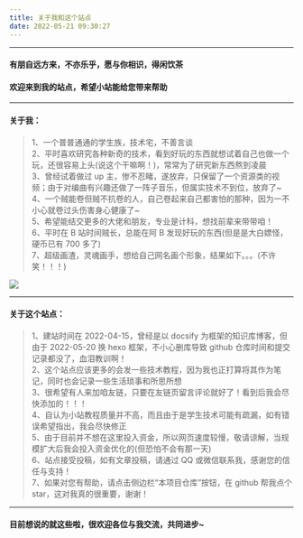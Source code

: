 ```yaml
---
title: 关于我和这个站点
date: 2022-05-21 09:30:27
---
```


---

#### **有朋自远方来，不亦乐乎，愿与你相识，得闲饮茶**

#### **欢迎来到我的站点，希望小站能给您带来帮助**

---

#### **关于我：**

> 1、一个普普通通的学生族，技术宅，不善言谈  
> 2、平时喜欢研究各种新奇的技术，看到好玩的东西就想试着自己也做一个玩，还很容易上头(说这个干嘛啊！)，常常为了研究新东西熬到凌晨  
> 3、曾经试着做过 up 主，惨不忍睹，遂放弃，只保留了一个资源类的视频；由于对编曲有兴趣还做了一阵子音乐，但属实技术不到位，放弃了~  
> 4、一个贼能卷但贼不抗卷的人，自己卷起来自己都害怕的那种，因为一不小心就卷过头伤害身心健康了~  
> 5、希望能结交更多的大佬和朋友，专业是计科，想找前辈来带带咱！  
> 6、平时在 B 站时间贼长，总能在阿 B 发现好玩的东西(但是是大白嫖怪，硬币已有 700 多了)  
> 7、超级画渣，灵魂画手，想给自己网名画个形象，结果如下。。。(不许笑！！！)

![](https://s2.loli.net/2022/05/22/b5P2Lc9yZTnfxrF.png)

---

#### **关于这个站点：**

> 1、建站时间在 2022-04-15，曾经是以 docsify 为框架的知识库博客，但由于 2022-05-20 换 hexo 框架，不小心删库导致 github 仓库时间和提交记录都没了，血泪教训啊！  
> 2、这个站点应该更多的会发一些技术教程，因为我也正打算将其作为笔记，同时也会记录一些生活琐事和所思所想  
> 3、很希望有人来加咱友链，只要在友链页留言评论就好了！看到后我会尽快添加的！！！  
> 4、自认为小站教程质量并不高，而且由于是学生技术可能有疏漏，如有错误希望指出，我会尽快修正  
> 5、由于目前并不想在这里投入资金，所以网页速度较慢，敬请谅解，当规模扩大后我会投入资金优化的(但恐怕不会有那一天)  
> 6、站点接受投稿，如有文章投稿，请通过 QQ 或微信联系我，感谢您的信任与支持！  
> 7、如果对您有帮助，请点击侧边栏“本项目仓库”按钮，在 github 帮我点个 star，这对我真的很重要，谢谢！

---

#### **目前想说的就这些啦，很欢迎各位与我交流，共同进步~**
